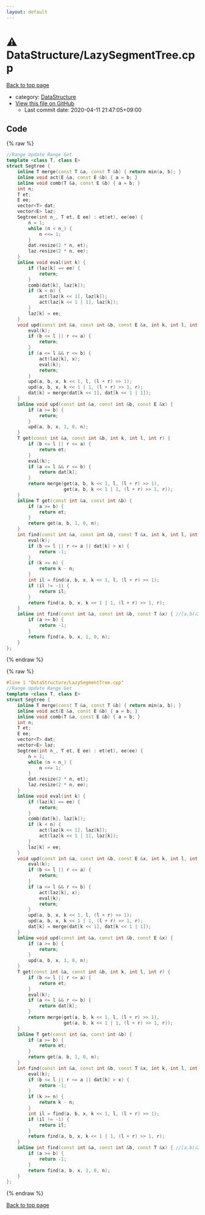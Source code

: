 ```yaml
---
layout: default
---
```


<!-- mathjax config similar to math.stackexchange -->
<script type="text/javascript" async
  src="https://cdnjs.cloudflare.com/ajax/libs/mathjax/2.7.5/MathJax.js?config=TeX-MML-AM_CHTML">
</script>
<script type="text/x-mathjax-config">
  MathJax.Hub.Config({
    TeX: { equationNumbers: { autoNumber: "AMS" }},
    tex2jax: {
      inlineMath: [ ['$','$'] ],
      processEscapes: true
    },
    "HTML-CSS": { matchFontHeight: false },
    displayAlign: "left",
    displayIndent: "2em"
  });
</script>

<script type="text/javascript" src="https://cdnjs.cloudflare.com/ajax/libs/jquery/3.4.1/jquery.min.js"></script>
<script src="https://cdn.jsdelivr.net/npm/jquery-balloon-js@1.1.2/jquery.balloon.min.js" integrity="sha256-ZEYs9VrgAeNuPvs15E39OsyOJaIkXEEt10fzxJ20+2I=" crossorigin="anonymous"></script>
<script type="text/javascript" src="../../assets/js/copy-button.js"></script>
<link rel="stylesheet" href="../../assets/css/copy-button.css" />


# :warning: DataStructure/LazySegmentTree.cpp

<a href="../../index.html">Back to top page</a>

* category: <a href="../../index.html#5e248f107086635fddcead5bf28943fc">DataStructure</a>
* <a href="{{ site.github.repository_url }}/blob/master/DataStructure/LazySegmentTree.cpp">View this file on GitHub</a>
    - Last commit date: 2020-04-11 21:47:05+09:00




## Code

<a id="unbundled"></a>
{% raw %}
```cpp
//Range Update Range Get
template <class T, class E>
struct Segtree {
    inline T merge(const T &a, const T &b) { return min(a, b); }
    inline void act(E &a, const E &b) { a = b; }
    inline void comb(T &a, const E &b) { a = b; }
    int n;
    T et;
    E ee;
    vector<T> dat;
    vector<E> laz;
    Segtree(int n_, T et, E ee) : et(et), ee(ee) {
        n = 1;
        while (n < n_) {
            n <<= 1;
        }
        dat.resize(2 * n, et);
        laz.resize(2 * n, ee);
    }
    inline void eval(int k) {
        if (laz[k] == ee) {
            return;
        }
        comb(dat[k], laz[k]);
        if (k < n) {
            act(laz[k << 1], laz[k]);
            act(laz[k << 1 | 1], laz[k]);
        }
        laz[k] = ee;
    }
    void upd(const int &a, const int &b, const E &x, int k, int l, int r) {
        eval(k);
        if (b <= l || r <= a) {
            return;
        }
        if (a <= l && r <= b) {
            act(laz[k], x);
            eval(k);
            return;
        }
        upd(a, b, x, k << 1, l, (l + r) >> 1);
        upd(a, b, x, k << 1 | 1, (l + r) >> 1, r);
        dat[k] = merge(dat[k << 1], dat[k << 1 | 1]);
    }
    inline void upd(const int &a, const int &b, const E &x) {
        if (a >= b) {
            return;
        }
        upd(a, b, x, 1, 0, n);
    }
    T get(const int &a, const int &b, int k, int l, int r) {
        if (b <= l || r <= a) {
            return et;
        }
        eval(k);
        if (a <= l && r <= b) {
            return dat[k];
        }
        return merge(get(a, b, k << 1, l, (l + r) >> 1),
                     get(a, b, k << 1 | 1, (l + r) >> 1, r));
    }
    inline T get(const int &a, const int &b) {
        if (a >= b) {
            return et;
        }
        return get(a, b, 1, 0, n);
    }
    int find(const int &a, const int &b, const T &x, int k, int l, int r) {
        eval(k);
        if (b <= l || r <= a || dat[k] > x) {
            return -1;
        }
        if (k >= n) {
            return k - n;
        }
        int il = find(a, b, x, k << 1, l, (l + r) >> 1);
        if (il != -1) {
            return il;
        }
        return find(a, b, x, k << 1 | 1, (l + r) >> 1, r);
    }
    inline int find(const int &a, const int &b, const T &x) { //[a,b)における、値<=x なる最左のindexを求める
        if (a >= b) {
            return -1;
        }
        return find(a, b, x, 1, 0, n);
    }
};
```
{% endraw %}

<a id="bundled"></a>
{% raw %}
```cpp
#line 1 "DataStructure/LazySegmentTree.cpp"
//Range Update Range Get
template <class T, class E>
struct Segtree {
    inline T merge(const T &a, const T &b) { return min(a, b); }
    inline void act(E &a, const E &b) { a = b; }
    inline void comb(T &a, const E &b) { a = b; }
    int n;
    T et;
    E ee;
    vector<T> dat;
    vector<E> laz;
    Segtree(int n_, T et, E ee) : et(et), ee(ee) {
        n = 1;
        while (n < n_) {
            n <<= 1;
        }
        dat.resize(2 * n, et);
        laz.resize(2 * n, ee);
    }
    inline void eval(int k) {
        if (laz[k] == ee) {
            return;
        }
        comb(dat[k], laz[k]);
        if (k < n) {
            act(laz[k << 1], laz[k]);
            act(laz[k << 1 | 1], laz[k]);
        }
        laz[k] = ee;
    }
    void upd(const int &a, const int &b, const E &x, int k, int l, int r) {
        eval(k);
        if (b <= l || r <= a) {
            return;
        }
        if (a <= l && r <= b) {
            act(laz[k], x);
            eval(k);
            return;
        }
        upd(a, b, x, k << 1, l, (l + r) >> 1);
        upd(a, b, x, k << 1 | 1, (l + r) >> 1, r);
        dat[k] = merge(dat[k << 1], dat[k << 1 | 1]);
    }
    inline void upd(const int &a, const int &b, const E &x) {
        if (a >= b) {
            return;
        }
        upd(a, b, x, 1, 0, n);
    }
    T get(const int &a, const int &b, int k, int l, int r) {
        if (b <= l || r <= a) {
            return et;
        }
        eval(k);
        if (a <= l && r <= b) {
            return dat[k];
        }
        return merge(get(a, b, k << 1, l, (l + r) >> 1),
                     get(a, b, k << 1 | 1, (l + r) >> 1, r));
    }
    inline T get(const int &a, const int &b) {
        if (a >= b) {
            return et;
        }
        return get(a, b, 1, 0, n);
    }
    int find(const int &a, const int &b, const T &x, int k, int l, int r) {
        eval(k);
        if (b <= l || r <= a || dat[k] > x) {
            return -1;
        }
        if (k >= n) {
            return k - n;
        }
        int il = find(a, b, x, k << 1, l, (l + r) >> 1);
        if (il != -1) {
            return il;
        }
        return find(a, b, x, k << 1 | 1, (l + r) >> 1, r);
    }
    inline int find(const int &a, const int &b, const T &x) { //[a,b)における、値<=x なる最左のindexを求める
        if (a >= b) {
            return -1;
        }
        return find(a, b, x, 1, 0, n);
    }
};

```
{% endraw %}

<a href="../../index.html">Back to top page</a>

